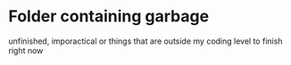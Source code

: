 # Folder containing garbage
unfinished, imporactical or things that are outside my coding level to finish right now
